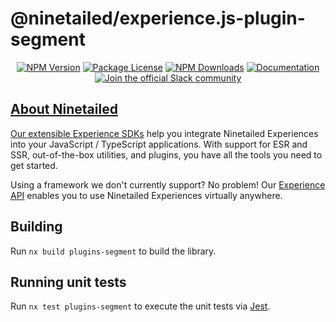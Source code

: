 # @ninetailed/experience.js-plugin-segment

<!--Insert badges begin-->
<!--GENERATED TEXT - DO NOT EDIT HERE -->
<p align="center">
<a href="https://www.npmjs.com/package/@ninetailed/experience.js-plugin-segment"><img src="https://img.shields.io/npm/v/@ninetailed/experience.js-plugin-segment.svg" alt="NPM Version" /></a>
<a href="https://www.npmjs.com/package/@ninetailed/experience.js-plugin-segment"><img src="https://img.shields.io/npm/l/@ninetailed/experience.js-plugin-segment.svg" alt="Package License" /></a>
<a href="https://www.npmjs.com/package/@ninetailed/experience.js-plugin-segment"><img src="https://img.shields.io/npm/dm/@ninetailed/experience.js-plugin-segment.svg" alt="NPM Downloads" /></a>
<a href="https://docs.ninetailed.io/" target="_blank"><img src="https://img.shields.io/badge/%F0%9F%93%96-Documentation-green.svg" alt="Documentation"/></a>
<a href="ninetailed-community.slack.com" target="_blank"><img src="https://img.shields.io/badge/Slack-Ninetailed%20Community-blue.svg" alt="Join the official Slack community"/>
</p>

<!--Insert badges end-->

<!--Insert template begin-->
<!--GENERATED TEXT - DO NOT EDIT HERE -->

## About Ninetailed

Our extensible [Experience SDKs](https://docs.ninetailed.io/#getting-started-for-developers) help you integrate Ninetailed Experiences into your JavaScript / TypeScript applications. With support for ESR and SSR, out-of-the-box utilities, and plugins, you have all the tools you need to get started.

Using a framework we don't currently support? No problem! Our [Experience API](https://docs.ninetailed.io/for-developers/experience-api) enables you to use Ninetailed Experiences virtually anywhere.

<!--Insert template end-->

## Building

Run `nx build plugins-segment` to build the library.

## Running unit tests

Run `nx test plugins-segment` to execute the unit tests via [Jest](https://jestjs.io).
